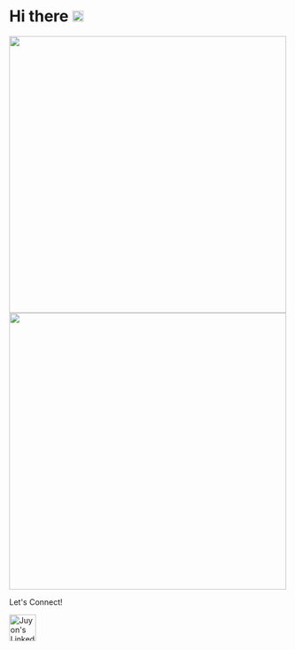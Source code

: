 

  <div>
    <h1>Hi there
    <img src="https://media.giphy.com/media/xEEzGpNOstpHkS9UaZ/giphy.gif" width="20px"> 
    </h1>
  </div>
  

 <!---
GITHUB STATS
--->
  <img align="center" src="https://github-readme-streak-stats.herokuapp.com/?user=mangoseeds&theme=github-light&show)"  width="500px"  />
  <img align="center" src="https://github-readme-stats.vercel.app/api?username=mangoseeds&theme=vue&show4&show_icons=true&hide_title=true&text_color=ffbfd8"  width="500px" />

  <div>
    <p>Let's Connect!</p> 
    <!--<img src="https://media.giphy.com/media/xEEzGpNOstpHkS9UaZ/giphy.gif" width="20px"> 
    <img src="https://media.giphy.com/media/mN0ooWAdWOV7Xhq2TY/giphy.gif" width="20px">  
     -->
    <a href="https://www.linkedin.com/in/juyon-bae/">
      <img alt="Juyon's LinkedIn" title="LinkedIn" height="48" width="48" src="https://cdn.simpleicons.org/linkedin"></a>
  </div>
  


